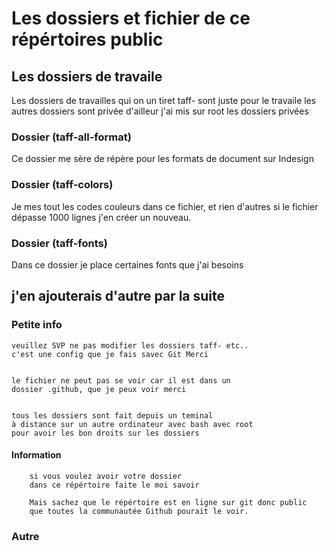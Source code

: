 
# Les dossiers et fichier de ce répértoires public



## Les dossiers de travaile


Les dossiers de travailles qui on un tiret taff-
sont juste pour le travaile les autres dossiers sont privée
d'ailleur j'ai mis sur root les dossiers privées



### Dossier (taff-all-format)

Ce dossier me sère de répère pour 
les formats de document sur Indesign



### Dossier (taff-colors)


Je mes tout les codes couleurs dans ce fichier, et rien d'autres
si le fichier dépasse 1000 lignes j'en créer un nouveau.


### Dossier (taff-fonts)


Dans ce dossier je place certaines 
fonts que j'ai besoins


## j'en ajouterais d'autre par la suite



### Petite info
```
veuillez SVP ne pas modifier les dossiers taff- etc..
c'est une config que je fais savec Git Merci


le fichier ne peut pas se voir car il est dans un
dossier .github, que je peux voir merci


tous les dossiers sont fait depuis un teminal 
à distance sur un autre ordinateur avec bash avec root
pour avoir les bon droits sur les dossiers
```

#### Information

```
	si vous voulez avoir votre dossier 
	dans ce répértoire faite le moi savoir

	Mais sachez que le répértoire est en ligne sur git donc public
	que toutes la communautée Github pourait le voir.

```


### Autre


